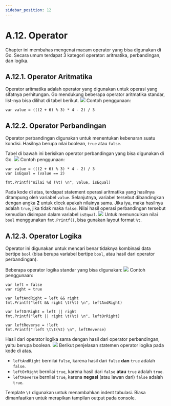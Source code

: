 ```yaml
---
sidebar_position: 12
---
```


# A.12. Operator


Chapter ini membahas mengenai macam operator yang bisa digunakan di Go. Secara umum terdapat 3 kategori operator: aritmatika, perbandingan, dan logika.

## A.12.1. Operator Aritmatika

Operator aritmatika adalah operator yang digunakan untuk operasi yang sifatnya perhitungan. Go mendukung beberapa operator aritmatika standar, list-nya bisa dilihat di tabel berikut.
**![](https://lh7-rt.googleusercontent.com/docsz/AD_4nXfwJhwHBBc_8OCrcFnuTL6b-pJj7suENUuSWnCUA1SwkuXqJBIQ_IErf0Ai2ocXz3mVEadfhGcNv7rDoFA77weNTC2KTa6qEffNfcISP1exe08q7v7YNzfcIrxFRH0IpDVkzl5yBksSJ_gqGH5qB-dSmy4?key=d3s-vJLBsYtwvRvGfZhdnw)**
Contoh penggunaan:

```
var value = (((2 + 6) % 3) * 4 - 2) / 3
```

## A.12.2. Operator Perbandingan

Operator perbandingan digunakan untuk menentukan kebenaran suatu kondisi. Hasilnya berupa nilai boolean,  `true`  atau  `false`.

Tabel di bawah ini berisikan operator perbandingan yang bisa digunakan di Go.
**![](https://lh7-rt.googleusercontent.com/docsz/AD_4nXdcFd-QBU2DzpqETrJtgngyI_EjJXTbXx1dyWGg791fSPhRcV4KUuzceYWwesWVSSGUtgnMWnmjSmBlVGlbPDSdekOR9NrYKFuPY0Z0dTsouyFl_YY8QM7-_SPytv9yM05KAdKpoQ2YRedk_wOqPccaGLkQ?key=d3s-vJLBsYtwvRvGfZhdnw)**
Contoh penggunaan:

```
var value = (((2 + 6) % 3) * 4 - 2) / 3
var isEqual = (value == 2)

fmt.Printf("nilai %d (%t) \n", value, isEqual)
```

Pada kode di atas, terdapat statement operasi aritmatika yang hasilnya ditampung oleh variabel  `value`. Selanjutnya, variabel tersebut dibandingkan dengan angka  **2**  untuk dicek apakah nilainya sama. Jika iya, maka hasilnya adalah  `true`, jika tidak maka  `false`. Nilai hasil operasi perbandingan tersebut kemudian disimpan dalam variabel  `isEqual`.
**![](https://lh7-rt.googleusercontent.com/docsz/AD_4nXcBgfLXCBYb1fF6FwL4LRWzCNNjZUa4rfLKyLybAmKUmZTJNdgbmQxLAOVIvhp2T-7kxFR5QD6Z6tQeBCJEq_Xyh2kS4glNuFzii373da0AHecA7AJGmyHuZ7QvYYUCFxTB-GAQTpk3TaUVkXWEi4YvY233?key=d3s-vJLBsYtwvRvGfZhdnw)**
Untuk memunculkan nilai `bool` menggunakan `fmt.Printf()`, bisa gunakan layout format `%t`.

## A.12.3. Operator Logika

Operator ini digunakan untuk mencari benar tidaknya kombinasi data bertipe  `bool`  (bisa berupa variabel bertipe  `bool`, atau hasil dari operator perbandingan).

Beberapa operator logika standar yang bisa digunakan:
**![](https://lh7-rt.googleusercontent.com/docsz/AD_4nXfh4K_GzZQrXOhwDg6cbUMxUJfKSTWdcI_cQkYJujktncV9MNrfBWxesphYI7Fsm72S_hu277augkqWQWIcef3f9i5cuMMAfvuTHdby2Ne-IRyWqNEhxSGaCH8jrOpuOcs4Ia1sm2SNl5dZarOcraOLEKw?key=d3s-vJLBsYtwvRvGfZhdnw)**
Contoh penggunaan:

```
var left = false
var right = true

var leftAndRight = left && right
fmt.Printf("left && right \t(%t) \n", leftAndRight)

var leftOrRight = left || right
fmt.Printf("left || right \t(%t) \n", leftOrRight)

var leftReverse = !left
fmt.Printf("!left \t\t(%t) \n", leftReverse)
```

Hasil dari operator logika sama dengan hasil dari operator perbandingan, yaitu berupa boolean.
**![](https://lh7-rt.googleusercontent.com/docsz/AD_4nXcRtqDYKu8p2Ah3ycPD2TBIwo_7_Xzd9GhmTnbpTk4kY9xmTPIoML-Ig5AYMTsIoMf66zGjRfe37XFx-D_FoKjB3XMevjaAoU49PW3ZKzeT1IyFoZ8mpRpbZIkna9u09sE2FCj4mIEYM5lK-NjmxPZVjs7l?key=d3s-vJLBsYtwvRvGfZhdnw)**
Berikut penjelasan statemen operator logika pada kode di atas.

-   `leftAndRight`  bernilai  `false`, karena hasil dari  `false`  **dan**  `true`  adalah  `false`.
-   `leftOrRight`  bernilai  `true`, karena hasil dari  `false`  **atau**  `true`  adalah  `true`.
-   `leftReverse`  bernilai  `true`, karena  **negasi**  (atau lawan dari)  `false`  adalah  `true`.

Template  `\t`  digunakan untuk menambahkan indent tabulasi. Biasa dimanfaatkan untuk merapikan tampilan output pada console.